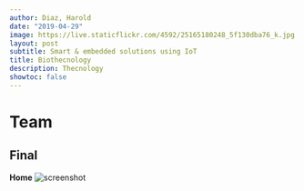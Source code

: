 ```yaml
---
author: Diaz, Harold
date: "2019-04-29"
image: https://live.staticflickr.com/4592/25165180248_5f130dba76_k.jpg
layout: post
subtitle: Smart & embedded solutions using IoT
title: Biothecnology
description: Thecnology
showtoc: false
---
```



# Team

## Final


**Home**
![screenshot](/img/frijol.jpg)


